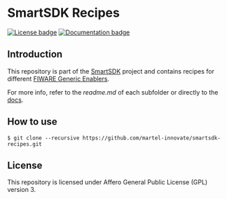 # SmartSDK Recipes
[![License badge](https://img.shields.io/badge/license-AGPL-blue.svg)](https://opensource.org/licenses/AGPL-3.0)
[![Documentation badge](https://img.shields.io/badge/docs-WIP-yellow.svg)](https://martel-innovate.github.io/smartsdk-recipes/)

## Introduction
This repository is part of the [SmartSDK](http://smartsdk.eu/) project and contains recipes for different [FIWARE Generic Enablers](https://catalogue.fiware.org).

For more info, refer to the _readme.md_ of each subfolder or directly to the [docs](https://martel-innovate.github.io/smartsdk-recipes/).

## How to use

    $ git clone --recursive https://github.com/martel-innovate/smartsdk-recipes.git

## License
This repository is licensed under Affero General Public License (GPL) version 3.

